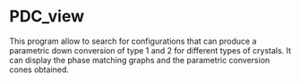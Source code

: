 # PDC_view
This program allow to search for configurations that can produce a parametric down conversion of type 1 and 2 for different types of crystals. It can display the phase matching graphs and the parametric conversion cones obtained.
